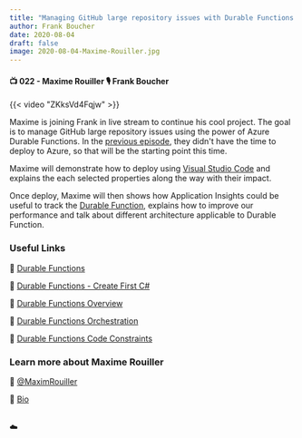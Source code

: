 ```yaml
---
title: "Managing GitHub large repository issues with Durable Functions - Part 2"
author: Frank Boucher
date: 2020-08-04
draft: false
image: 2020-08-04-Maxime-Rouiller.jpg
---
```


#### 📺 022 - Maxime Rouiller 🎙️ Frank Boucher

<!--more-->

{{< video "ZKksVd4Fqjw" >}}

Maxime is joining Frank in live stream to continue his cool project. The goal is to manage GitHub large repository issues using the power of Azure Durable Functions. In the [previous episode](https://blog.allaroundazure.com/post/2020-06-30-lets-play-with-the-azure-durable-functions/), they didn't have the time to deploy to Azure, so that will be the starting point this time.

Maxime will demonstrate how to deploy using [Visual Studio Code](https://code.visualstudio.com/?WT.mc_id=allaroundazure-blog-marouill) and explains the each selected properties along the way with their impact. 

Once deploy, Maxime will then shows how Application Insights could be useful to track the [Durable Function](https://docs.microsoft.com/azure/azure-functions/durable/durable-functions-types-features-overview?WT.mc_id=allaroundazure-blog-marouill), explains how to improve our performance and talk about different architecture applicable to Durable Function.


### Useful Links

🔗 [Durable Functions](https://docs.microsoft.com/azure/azure-functions/durable/durable-functions-overview?tabs=csharp&WT.mc_id=allaroundazure-blog-marouill)

🔗 [Durable Functions - Create First C#](https://docs.microsoft.com/azure/azure-functions/durable/durable-functions-create-first-csharp?pivots=code-editor-vscode&WT.mc_id=allaroundazure-blog-marouill)

🔗 [Durable Functions Overview](https://docs.microsoft.com/azure/azure-functions/durable/durable-functions-types-features-overview?WT.mc_id=allaroundazure-blog-marouill)

🔗 [Durable Functions Orchestration](https://docs.microsoft.com/azure/azure-functions/durable/durable-functions-orchestrations?WT.mc_id=allaroundazure-blog-marouill)

🔗 [Durable Functions Code Constraints](https://docs.microsoft.com/azure/azure-functions/durable/durable-functions-code-constraints?WT.mc_id=allaroundazure-blog-marouill)


### Learn more about Maxime Rouiller

🔗 [@MaximRouiller](https://twitter.com/maximrouiller)

🔗 [Bio](https://developer.microsoft.com/en-us/advocates/maxime-rouiller)

<br />
☁️
